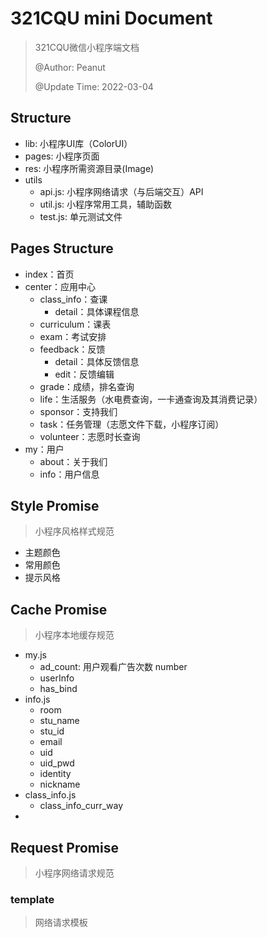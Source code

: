 # 321CQU mini Document

> 321CQU微信小程序端文档
> 
> @Author: Peanut
> 
> @Update Time: 2022-03-04

## Structure

- lib: 小程序UI库（ColorUI）
- pages: 小程序页面
- res: 小程序所需资源目录(Image)
- utils
  - api.js: 小程序网络请求（与后端交互）API
  - util.js: 小程序常用工具，辅助函数
  - test.js: 单元测试文件

## Pages Structure

- index：首页
- center：应用中心
  - class_info：查课
    - detail：具体课程信息
  - curriculum：课表
  - exam：考试安排
  - feedback：反馈
    - detail：具体反馈信息
    - edit：反馈编辑
  - grade：成绩，排名查询
  - life：生活服务（水电费查询，一卡通查询及其消费记录）
  - sponsor：支持我们
  - task：任务管理（志愿文件下载，小程序订阅）
  - volunteer：志愿时长查询
- my：用户
  - about：关于我们
  - info：用户信息


## Style Promise
> 小程序风格样式规范

- 主题颜色
- 常用颜色
- 提示风格

## Cache Promise
> 小程序本地缓存规范

- my.js
  - ad_count: 用户观看广告次数 number
  - userInfo
  - has_bind
- info.js
  - room
  - stu_name
  - stu_id
  - email
  - uid
  - uid_pwd
  - identity
  - nickname
- class_info.js
  - class_info_curr_way
- 


## Request Promise
> 小程序网络请求规范

### template
> 网络请求模板